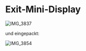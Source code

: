 # Exit-Mini-Display
![IMG_3837](https://github.com/makerspace-wi/Exit-Mini-Display/assets/42463588/15c7fea1-9286-4cd7-b834-56182b05e00b)

und eingepackt:

![IMG_3854](https://github.com/makerspace-wi/Exit-Mini-Display/assets/42463588/3bd87fc9-a941-4266-825f-374df1c0d407)
